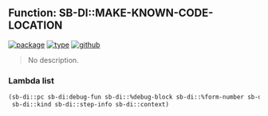 ## Function: SB-DI::MAKE-KNOWN-CODE-LOCATION
[![package](https://img.shields.io/badge/Package-SB--DI-5f9ea0.svg?style=social&colorA=999999)](../) [![type](https://img.shields.io/badge/Type-Function-5f9ea0.svg?style=social&colorA=999999)](../#function) [![github](https://img.shields.io/badge/GitHub-View_the_source-5f9ea0.svg?style=social&colorA=999999&logo=github)](https://github.com/sbcl/sbcl/blob/master/src/code/debug-int.lisp/) 

> No description.

### Lambda list
```cl
(sb-di::pc sb-di:debug-fun sb-di::%debug-block sb-di::%form-number sb-di::%live-set
 sb-di::kind sb-di::step-info sb-di::context)
```
